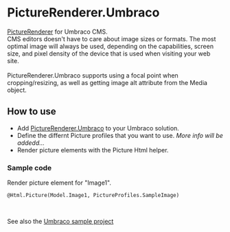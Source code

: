 # PictureRenderer.Umbraco

[PictureRenderer](https://github.com/ErikHen/PictureRenderer) for Umbraco CMS. 
<br>
CMS editors doesn't have to care about image sizes or formats. The most optimal image will always be used, depending on the capabilities, screen size, and pixel density of the device that is used when visiting your web site.
<br><br>
PictureRenderer.Umbraco supports using a focal point when cropping/resizing, as well as getting image alt attribute from the Media object.

## How to use
* Add [PictureRenderer.Umbraco](https://www.nuget.org/packages/PictureRenderer.Umbraco/) to your Umbraco solution.
* Define the differnt Picture profiles that you want to use. _More info will be addedd..._
* Render picture elements with the Picture Html helper.

### Sample code
Render picture element for "Image1". 

```@Html.Picture(Model.Image1, PictureProfiles.SampleImage)```

<br>

See also the [Umbraco sample project](https://github.com/ErikHen/PictureRenderer.Samples/tree/master/Umbraco9-rc)

